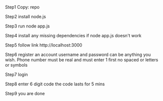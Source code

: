 Step1 Copy: repo

Step2 install node.js

Step3 run node app.js

Step4 install any missing dependencies if node app.js doesn't work

Step5 follow link http://localhost:3000

Step6 register an account username and password can be anything you wish. Phone number must be real and must enter 1 first
no spaced or letters or symbols

Step7 login

Step8 enter 6 digit code the code lasts for 5 mins

Step9 you are done
